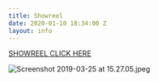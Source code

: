 ```yaml
---
title: Showreel
date: 2020-01-10 18:34:00 Z
layout: info
---
```


[SHOWREEL CLICK HERE](https://vimeo.com/316819254)

![Screenshot 2019-03-25 at 15.27.05.jpeg](/uploads/Screenshot%202019-03-25%20at%2015.27.05.jpeg)